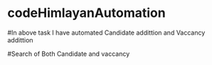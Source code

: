 # codeHimlayanAutomation

#In above task I have automated Candidate addittion and Vaccancy addittion

#Search of Both Candidate and vaccancy
